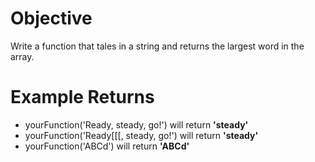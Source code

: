 # Objective
Write a function that tales in a string and returns the largest word in the array.
# Example Returns
* yourFunction('Ready, steady, go!') will return **'steady'**
* yourFunction('Ready[[[, steady, go!') will return **'steady'**
* yourFunction('ABCd') will return **'ABCd'**